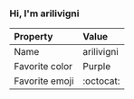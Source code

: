 ### Hi, I'm arilivigni

| Property | Value |
|:---------------|:-----------------|
| Name | arilivigni |
| Favorite color | Purple |
| Favorite emoji | :octocat: |
